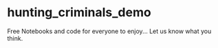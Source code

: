 # hunting_criminals_demo
Free Notebooks and code for everyone to enjoy...
Let us know what you think.
